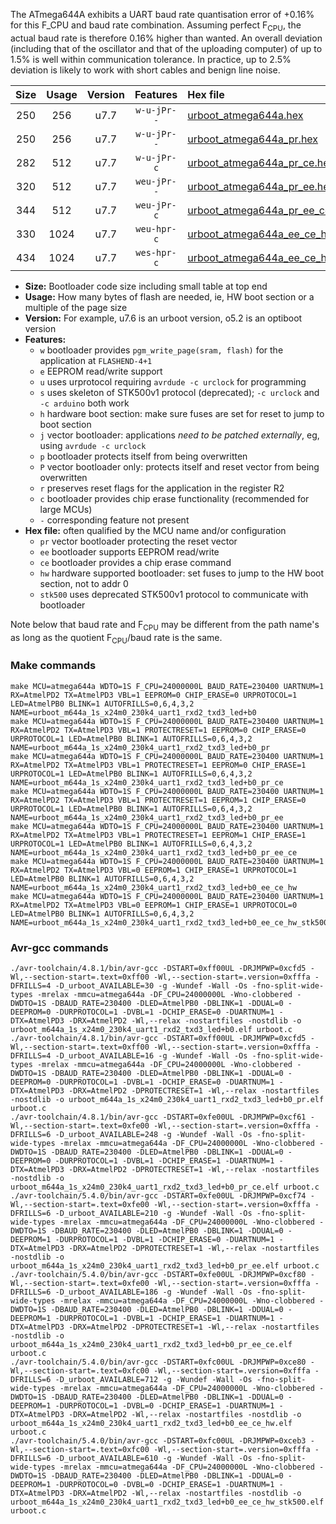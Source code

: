 The ATmega644A exhibits a UART baud rate quantisation error of +0.16% for this F_CPU and baud rate combination. Assuming perfect F<sub>CPU</sub>, the actual baud rate is therefore 0.16% higher than wanted. An overall deviation (including that of the oscillator and that of the uploading computer) of up to 1.5% is well within communication tolerance. In practice, up to 2.5% deviation is likely to work with short cables and benign line noise.

|Size|Usage|Version|Features|Hex file|
|:-:|:-:|:-:|:-:|:--|
|250|256|u7.7|`w-u-jPr--`|[urboot_atmega644a.hex](https://raw.githubusercontent.com/stefanrueger/urboot.hex/main/cores/mightycore/atmega644a/watchdog_1_s/external_oscillator/24000000_hz/230400_baud/uart1_rxd2_txd3/led+b0/urboot_atmega644a.hex)|
|250|256|u7.7|`w-u-jPr--`|[urboot_atmega644a_pr.hex](https://raw.githubusercontent.com/stefanrueger/urboot.hex/main/cores/mightycore/atmega644a/watchdog_1_s/external_oscillator/24000000_hz/230400_baud/uart1_rxd2_txd3/led+b0/urboot_atmega644a_pr.hex)|
|282|512|u7.7|`w-u-jPr-c`|[urboot_atmega644a_pr_ce.hex](https://raw.githubusercontent.com/stefanrueger/urboot.hex/main/cores/mightycore/atmega644a/watchdog_1_s/external_oscillator/24000000_hz/230400_baud/uart1_rxd2_txd3/led+b0/urboot_atmega644a_pr_ce.hex)|
|320|512|u7.7|`weu-jPr--`|[urboot_atmega644a_pr_ee.hex](https://raw.githubusercontent.com/stefanrueger/urboot.hex/main/cores/mightycore/atmega644a/watchdog_1_s/external_oscillator/24000000_hz/230400_baud/uart1_rxd2_txd3/led+b0/urboot_atmega644a_pr_ee.hex)|
|344|512|u7.7|`weu-jPr-c`|[urboot_atmega644a_pr_ee_ce.hex](https://raw.githubusercontent.com/stefanrueger/urboot.hex/main/cores/mightycore/atmega644a/watchdog_1_s/external_oscillator/24000000_hz/230400_baud/uart1_rxd2_txd3/led+b0/urboot_atmega644a_pr_ee_ce.hex)|
|330|1024|u7.7|`weu-hpr-c`|[urboot_atmega644a_ee_ce_hw.hex](https://raw.githubusercontent.com/stefanrueger/urboot.hex/main/cores/mightycore/atmega644a/watchdog_1_s/external_oscillator/24000000_hz/230400_baud/uart1_rxd2_txd3/led+b0/urboot_atmega644a_ee_ce_hw.hex)|
|434|1024|u7.7|`wes-hpr-c`|[urboot_atmega644a_ee_ce_hw_stk500.hex](https://raw.githubusercontent.com/stefanrueger/urboot.hex/main/cores/mightycore/atmega644a/watchdog_1_s/external_oscillator/24000000_hz/230400_baud/uart1_rxd2_txd3/led+b0/urboot_atmega644a_ee_ce_hw_stk500.hex)|

- **Size:** Bootloader code size including small table at top end
- **Usage:** How many bytes of flash are needed, ie, HW boot section or a multiple of the page size
- **Version:** For example, u7.6 is an urboot version, o5.2 is an optiboot version
- **Features:**
  + `w` bootloader provides `pgm_write_page(sram, flash)` for the application at `FLASHEND-4+1`
  + `e` EEPROM read/write support
  + `u` uses urprotocol requiring `avrdude -c urclock` for programming
  + `s` uses skeleton of STK500v1 protocol (deprecated); `-c urclock` and `-c arduino` both work
  + `h` hardware boot section: make sure fuses are set for reset to jump to boot section
  + `j` vector bootloader: applications *need to be patched externally*, eg, using `avrdude -c urclock`
  + `p` bootloader protects itself from being overwritten
  + `P` vector bootloader only: protects itself and reset vector from being overwritten
  + `r` preserves reset flags for the application in the register R2
  + `c` bootloader provides chip erase functionality (recommended for large MCUs)
  + `-` corresponding feature not present
- **Hex file:** often qualified by the MCU name and/or configuration
  + `pr` vector bootloader protecting the reset vector
  + `ee` bootloader supports EEPROM read/write
  + `ce` bootloader provides a chip erase command
  + `hw` hardware supported bootloader: set fuses to jump to the HW boot section, not to addr 0
  + `stk500` uses deprecated STK500v1 protocol to communicate with bootloader


Note below that baud rate and F<sub>CPU</sub> may be different from the path name's as long as the quotient F<sub>CPU</sub>/baud rate is the same.

### Make commands
```
make MCU=atmega644a WDTO=1S F_CPU=24000000L BAUD_RATE=230400 UARTNUM=1 RX=AtmelPD2 TX=AtmelPD3 VBL=1 EEPROM=0 CHIP_ERASE=0 URPROTOCOL=1 LED=AtmelPB0 BLINK=1 AUTOFRILLS=0,6,4,3,2 NAME=urboot_m644a_1s_x24m0_230k4_uart1_rxd2_txd3_led+b0
make MCU=atmega644a WDTO=1S F_CPU=24000000L BAUD_RATE=230400 UARTNUM=1 RX=AtmelPD2 TX=AtmelPD3 VBL=1 PROTECTRESET=1 EEPROM=0 CHIP_ERASE=0 URPROTOCOL=1 LED=AtmelPB0 BLINK=1 AUTOFRILLS=0,6,4,3,2 NAME=urboot_m644a_1s_x24m0_230k4_uart1_rxd2_txd3_led+b0_pr
make MCU=atmega644a WDTO=1S F_CPU=24000000L BAUD_RATE=230400 UARTNUM=1 RX=AtmelPD2 TX=AtmelPD3 VBL=1 PROTECTRESET=1 EEPROM=0 CHIP_ERASE=1 URPROTOCOL=1 LED=AtmelPB0 BLINK=1 AUTOFRILLS=0,6,4,3,2 NAME=urboot_m644a_1s_x24m0_230k4_uart1_rxd2_txd3_led+b0_pr_ce
make MCU=atmega644a WDTO=1S F_CPU=24000000L BAUD_RATE=230400 UARTNUM=1 RX=AtmelPD2 TX=AtmelPD3 VBL=1 PROTECTRESET=1 EEPROM=1 CHIP_ERASE=0 URPROTOCOL=1 LED=AtmelPB0 BLINK=1 AUTOFRILLS=0,6,4,3,2 NAME=urboot_m644a_1s_x24m0_230k4_uart1_rxd2_txd3_led+b0_pr_ee
make MCU=atmega644a WDTO=1S F_CPU=24000000L BAUD_RATE=230400 UARTNUM=1 RX=AtmelPD2 TX=AtmelPD3 VBL=1 PROTECTRESET=1 EEPROM=1 CHIP_ERASE=1 URPROTOCOL=1 LED=AtmelPB0 BLINK=1 AUTOFRILLS=0,6,4,3,2 NAME=urboot_m644a_1s_x24m0_230k4_uart1_rxd2_txd3_led+b0_pr_ee_ce
make MCU=atmega644a WDTO=1S F_CPU=24000000L BAUD_RATE=230400 UARTNUM=1 RX=AtmelPD2 TX=AtmelPD3 VBL=0 EEPROM=1 CHIP_ERASE=1 URPROTOCOL=1 LED=AtmelPB0 BLINK=1 AUTOFRILLS=0,6,4,3,2 NAME=urboot_m644a_1s_x24m0_230k4_uart1_rxd2_txd3_led+b0_ee_ce_hw
make MCU=atmega644a WDTO=1S F_CPU=24000000L BAUD_RATE=230400 UARTNUM=1 RX=AtmelPD2 TX=AtmelPD3 VBL=0 EEPROM=1 CHIP_ERASE=1 URPROTOCOL=0 LED=AtmelPB0 BLINK=1 AUTOFRILLS=0,6,4,3,2 NAME=urboot_m644a_1s_x24m0_230k4_uart1_rxd2_txd3_led+b0_ee_ce_hw_stk500
```

### Avr-gcc commands
```
./avr-toolchain/4.8.1/bin/avr-gcc -DSTART=0xff00UL -DRJMPWP=0xcfd5 -Wl,--section-start=.text=0xff00 -Wl,--section-start=.version=0xfffa -DFRILLS=4 -D_urboot_AVAILABLE=30 -g -Wundef -Wall -Os -fno-split-wide-types -mrelax -mmcu=atmega644a -DF_CPU=24000000L -Wno-clobbered -DWDTO=1S -DBAUD_RATE=230400 -DLED=AtmelPB0 -DBLINK=1 -DDUAL=0 -DEEPROM=0 -DURPROTOCOL=1 -DVBL=1 -DCHIP_ERASE=0 -DUARTNUM=1 -DTX=AtmelPD3 -DRX=AtmelPD2 -Wl,--relax -nostartfiles -nostdlib -o urboot_m644a_1s_x24m0_230k4_uart1_rxd2_txd3_led+b0.elf urboot.c
./avr-toolchain/4.8.1/bin/avr-gcc -DSTART=0xff00UL -DRJMPWP=0xcfd5 -Wl,--section-start=.text=0xff00 -Wl,--section-start=.version=0xfffa -DFRILLS=4 -D_urboot_AVAILABLE=16 -g -Wundef -Wall -Os -fno-split-wide-types -mrelax -mmcu=atmega644a -DF_CPU=24000000L -Wno-clobbered -DWDTO=1S -DBAUD_RATE=230400 -DLED=AtmelPB0 -DBLINK=1 -DDUAL=0 -DEEPROM=0 -DURPROTOCOL=1 -DVBL=1 -DCHIP_ERASE=0 -DUARTNUM=1 -DTX=AtmelPD3 -DRX=AtmelPD2 -DPROTECTRESET=1 -Wl,--relax -nostartfiles -nostdlib -o urboot_m644a_1s_x24m0_230k4_uart1_rxd2_txd3_led+b0_pr.elf urboot.c
./avr-toolchain/4.8.1/bin/avr-gcc -DSTART=0xfe00UL -DRJMPWP=0xcf61 -Wl,--section-start=.text=0xfe00 -Wl,--section-start=.version=0xfffa -DFRILLS=6 -D_urboot_AVAILABLE=248 -g -Wundef -Wall -Os -fno-split-wide-types -mrelax -mmcu=atmega644a -DF_CPU=24000000L -Wno-clobbered -DWDTO=1S -DBAUD_RATE=230400 -DLED=AtmelPB0 -DBLINK=1 -DDUAL=0 -DEEPROM=0 -DURPROTOCOL=1 -DVBL=1 -DCHIP_ERASE=1 -DUARTNUM=1 -DTX=AtmelPD3 -DRX=AtmelPD2 -DPROTECTRESET=1 -Wl,--relax -nostartfiles -nostdlib -o urboot_m644a_1s_x24m0_230k4_uart1_rxd2_txd3_led+b0_pr_ce.elf urboot.c
./avr-toolchain/5.4.0/bin/avr-gcc -DSTART=0xfe00UL -DRJMPWP=0xcf74 -Wl,--section-start=.text=0xfe00 -Wl,--section-start=.version=0xfffa -DFRILLS=6 -D_urboot_AVAILABLE=210 -g -Wundef -Wall -Os -fno-split-wide-types -mrelax -mmcu=atmega644a -DF_CPU=24000000L -Wno-clobbered -DWDTO=1S -DBAUD_RATE=230400 -DLED=AtmelPB0 -DBLINK=1 -DDUAL=0 -DEEPROM=1 -DURPROTOCOL=1 -DVBL=1 -DCHIP_ERASE=0 -DUARTNUM=1 -DTX=AtmelPD3 -DRX=AtmelPD2 -DPROTECTRESET=1 -Wl,--relax -nostartfiles -nostdlib -o urboot_m644a_1s_x24m0_230k4_uart1_rxd2_txd3_led+b0_pr_ee.elf urboot.c
./avr-toolchain/5.4.0/bin/avr-gcc -DSTART=0xfe00UL -DRJMPWP=0xcf80 -Wl,--section-start=.text=0xfe00 -Wl,--section-start=.version=0xfffa -DFRILLS=6 -D_urboot_AVAILABLE=186 -g -Wundef -Wall -Os -fno-split-wide-types -mrelax -mmcu=atmega644a -DF_CPU=24000000L -Wno-clobbered -DWDTO=1S -DBAUD_RATE=230400 -DLED=AtmelPB0 -DBLINK=1 -DDUAL=0 -DEEPROM=1 -DURPROTOCOL=1 -DVBL=1 -DCHIP_ERASE=1 -DUARTNUM=1 -DTX=AtmelPD3 -DRX=AtmelPD2 -DPROTECTRESET=1 -Wl,--relax -nostartfiles -nostdlib -o urboot_m644a_1s_x24m0_230k4_uart1_rxd2_txd3_led+b0_pr_ee_ce.elf urboot.c
./avr-toolchain/5.4.0/bin/avr-gcc -DSTART=0xfc00UL -DRJMPWP=0xce80 -Wl,--section-start=.text=0xfc00 -Wl,--section-start=.version=0xfffa -DFRILLS=6 -D_urboot_AVAILABLE=712 -g -Wundef -Wall -Os -fno-split-wide-types -mrelax -mmcu=atmega644a -DF_CPU=24000000L -Wno-clobbered -DWDTO=1S -DBAUD_RATE=230400 -DLED=AtmelPB0 -DBLINK=1 -DDUAL=0 -DEEPROM=1 -DURPROTOCOL=1 -DVBL=0 -DCHIP_ERASE=1 -DUARTNUM=1 -DTX=AtmelPD3 -DRX=AtmelPD2 -Wl,--relax -nostartfiles -nostdlib -o urboot_m644a_1s_x24m0_230k4_uart1_rxd2_txd3_led+b0_ee_ce_hw.elf urboot.c
./avr-toolchain/5.4.0/bin/avr-gcc -DSTART=0xfc00UL -DRJMPWP=0xceb3 -Wl,--section-start=.text=0xfc00 -Wl,--section-start=.version=0xfffa -DFRILLS=6 -D_urboot_AVAILABLE=610 -g -Wundef -Wall -Os -fno-split-wide-types -mrelax -mmcu=atmega644a -DF_CPU=24000000L -Wno-clobbered -DWDTO=1S -DBAUD_RATE=230400 -DLED=AtmelPB0 -DBLINK=1 -DDUAL=0 -DEEPROM=1 -DURPROTOCOL=0 -DVBL=0 -DCHIP_ERASE=1 -DUARTNUM=1 -DTX=AtmelPD3 -DRX=AtmelPD2 -Wl,--relax -nostartfiles -nostdlib -o urboot_m644a_1s_x24m0_230k4_uart1_rxd2_txd3_led+b0_ee_ce_hw_stk500.elf urboot.c
```

